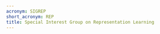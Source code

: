 ```yaml
---
acronym: SIGREP
short_acronym: REP
title: Special Interest Group on Representation Learning
---
```

